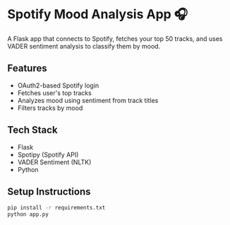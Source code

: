 # Spotify Mood Analysis App 🎧

A Flask app that connects to Spotify, fetches your top 50 tracks, and uses VADER sentiment analysis to classify them by mood.

## Features
- OAuth2-based Spotify login
- Fetches user's top tracks
- Analyzes mood using sentiment from track titles
- Filters tracks by mood

## Tech Stack
- Flask
- Spotipy (Spotify API)
- VADER Sentiment (NLTK)
- Python

## Setup Instructions
```bash
pip install -r requirements.txt
python app.py
